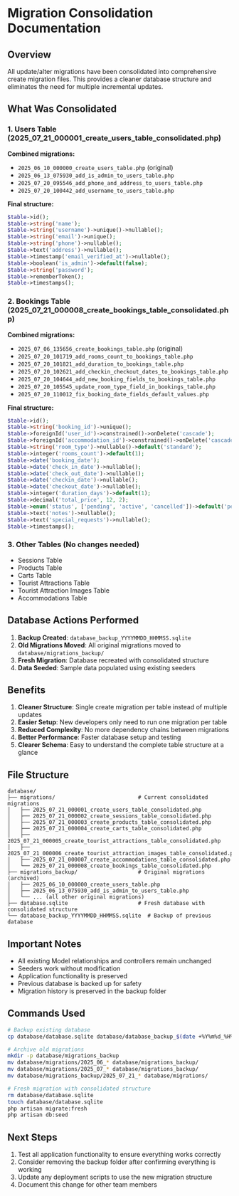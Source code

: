 # Migration Consolidation Documentation

## Overview
All update/alter migrations have been consolidated into comprehensive create migration files. This provides a cleaner database structure and eliminates the need for multiple incremental updates.

## What Was Consolidated

### 1. Users Table (2025_07_21_000001_create_users_table_consolidated.php)
**Combined migrations:**
- `2025_06_10_000000_create_users_table.php` (original)
- `2025_06_13_075930_add_is_admin_to_users_table.php`
- `2025_07_20_095546_add_phone_and_address_to_users_table.php`
- `2025_07_20_100442_add_username_to_users_table.php`

**Final structure:**
```php
$table->id();
$table->string('name');
$table->string('username')->unique()->nullable();
$table->string('email')->unique();
$table->string('phone')->nullable();
$table->text('address')->nullable();
$table->timestamp('email_verified_at')->nullable();
$table->boolean('is_admin')->default(false);
$table->string('password');
$table->rememberToken();
$table->timestamps();
```

### 2. Bookings Table (2025_07_21_000008_create_bookings_table_consolidated.php)
**Combined migrations:**
- `2025_07_06_135656_create_bookings_table.php` (original)
- `2025_07_20_101719_add_rooms_count_to_bookings_table.php`
- `2025_07_20_101821_add_duration_to_bookings_table.php`
- `2025_07_20_102621_add_checkin_checkout_dates_to_bookings_table.php`
- `2025_07_20_104644_add_new_booking_fields_to_bookings_table.php`
- `2025_07_20_105545_update_room_type_field_in_bookings_table.php`
- `2025_07_20_110012_fix_booking_date_fields_default_values.php`

**Final structure:**
```php
$table->id();
$table->string('booking_id')->unique();
$table->foreignId('user_id')->constrained()->onDelete('cascade');
$table->foreignId('accommodation_id')->constrained()->onDelete('cascade');
$table->string('room_type')->nullable()->default('standard');
$table->integer('rooms_count')->default(1);
$table->date('booking_date');
$table->date('check_in_date')->nullable();
$table->date('check_out_date')->nullable();
$table->date('checkin_date')->nullable();
$table->date('checkout_date')->nullable();
$table->integer('duration_days')->default(1);
$table->decimal('total_price', 12, 2);
$table->enum('status', ['pending', 'active', 'cancelled'])->default('pending');
$table->text('notes')->nullable();
$table->text('special_requests')->nullable();
$table->timestamps();
```

### 3. Other Tables (No changes needed)
- Sessions Table
- Products Table  
- Carts Table
- Tourist Attractions Table
- Tourist Attraction Images Table
- Accommodations Table

## Database Actions Performed

1. **Backup Created**: `database_backup_YYYYMMDD_HHMMSS.sqlite`
2. **Old Migrations Moved**: All original migrations moved to `database/migrations_backup/`
3. **Fresh Migration**: Database recreated with consolidated structure
4. **Data Seeded**: Sample data populated using existing seeders

## Benefits

1. **Cleaner Structure**: Single create migration per table instead of multiple updates
2. **Easier Setup**: New developers only need to run one migration per table
3. **Reduced Complexity**: No more dependency chains between migrations
4. **Better Performance**: Faster database setup and testing
5. **Clearer Schema**: Easy to understand the complete table structure at a glance

## File Structure

```
database/
├── migrations/                          # Current consolidated migrations
│   ├── 2025_07_21_000001_create_users_table_consolidated.php
│   ├── 2025_07_21_000002_create_sessions_table_consolidated.php
│   ├── 2025_07_21_000003_create_products_table_consolidated.php
│   ├── 2025_07_21_000004_create_carts_table_consolidated.php
│   ├── 2025_07_21_000005_create_tourist_attractions_table_consolidated.php
│   ├── 2025_07_21_000006_create_tourist_attraction_images_table_consolidated.php
│   ├── 2025_07_21_000007_create_accommodations_table_consolidated.php
│   └── 2025_07_21_000008_create_bookings_table_consolidated.php
├── migrations_backup/                   # Original migrations (archived)
│   ├── 2025_06_10_000000_create_users_table.php
│   ├── 2025_06_13_075930_add_is_admin_to_users_table.php
│   └── ... (all other original migrations)
├── database.sqlite                      # Fresh database with consolidated structure
└── database_backup_YYYYMMDD_HHMMSS.sqlite  # Backup of previous database
```

## Important Notes

- All existing Model relationships and controllers remain unchanged
- Seeders work without modification
- Application functionality is preserved
- Previous database is backed up for safety
- Migration history is preserved in the backup folder

## Commands Used

```bash
# Backup existing database
cp database/database.sqlite database/database_backup_$(date +%Y%m%d_%H%M%S).sqlite

# Archive old migrations
mkdir -p database/migrations_backup
mv database/migrations/2025_06_* database/migrations_backup/
mv database/migrations/2025_07_* database/migrations_backup/
mv database/migrations_backup/2025_07_21_* database/migrations/

# Fresh migration with consolidated structure
rm database/database.sqlite
touch database/database.sqlite
php artisan migrate:fresh
php artisan db:seed
```

## Next Steps

1. Test all application functionality to ensure everything works correctly
2. Consider removing the backup folder after confirming everything is working
3. Update any deployment scripts to use the new migration structure
4. Document this change for other team members
